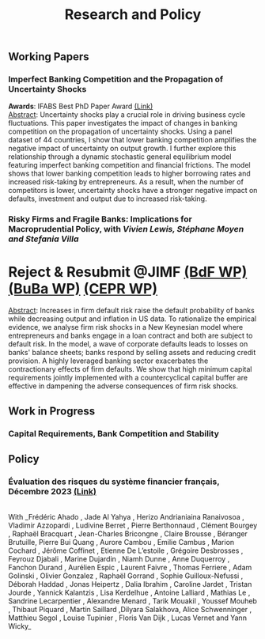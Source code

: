 ﻿---
layout: archive
title: "Research and Policy"
permalink: /research/
author_profile: true
---

## Working Papers

### Imperfect Banking Competition and the Propagation of Uncertainty Shocks

**Awards**:  IFABS Best PhD Paper Award [(Link)](https://github.com/tommaso-gasparini-econ/tommaso-gasparini-econ.github.io/raw/master/files/JMP.pdf)
<br/>
<ins>Abstract</ins>: Uncertainty shocks play a crucial role in driving business cycle fluctuations. This paper investigates the impact of changes in banking competition on the propagation of uncertainty shocks. Using a panel dataset of 44 countries, I show that lower banking competition amplifies the negative impact of uncertainty on output growth. I further explore this relationship through a dynamic stochastic general equilibrium model featuring imperfect banking competition and financial frictions. The model shows that lower banking competition leads to higher borrowing rates and increased risk-taking by entrepreneurs. As a result, when the number of competitors is lower, uncertainty shocks have a stronger negative impact on defaults, investment and output due to increased risk-taking.

### Risky Firms and Fragile Banks: Implications for Macroprudential Policy, with _Vivien Lewis, Stéphane Moyen and Stefania Villa_
# Reject & Resubmit @JIMF [(BdF WP)](https://www.banque-france.fr/en/publications-and-statistics/publications/risky-firms-and-fragile-banks-implications-macroprudential-policy) [(BuBa WP)](https://www.bundesbank.de/resource/blob/923820/d33f09432099956e25ade749e7b47a6c/mL/2024-03-19-dkp-10-data.pdf) [(CEPR WP)](https://cepr.org/publications/dp18915)
<ins>Abstract</ins>:   Increases in firm default risk raise the default probability of banks while decreasing output and inflation in US data. To rationalize the empirical evidence, we analyse firm risk shocks in a New Keynesian model where entrepreneurs and banks engage in a loan contract and both are subject to default risk. In the model, a wave of corporate defaults leads to losses on banks' balance sheets; banks respond by selling assets and reducing credit provision. A highly leveraged banking sector exacerbates the contractionary effects of firm defaults. We show that high minimum capital requirements jointly implemented with a countercyclical capital buffer are effective in dampening the adverse consequences of firm risk shocks.

## Work in Progress
### Capital Requirements, Bank Competition and Stability


## Policy

### Évaluation des risques du système financier français, Décembre 2023 [(Link)](https://www.banque-france.fr/system/files/2023-12/ERS%20S2%202023.pdf)
<br/>
With _Frédéric Ahado , Jade Al Yahya , Herizo Andrianiaina Ranaivosoa , Vladimir Azzopardi , Ludivine Berret , Pierre Berthonnaud , Clément Bourgey , Raphaël Bracquart , Jean-Charles Bricongne , Claire Brousse , Béranger Brutuille, Pierre Bui Quang , Aurore Cambou , Emilie Cambus , Marion Cochard , Jérôme Coffinet , Etienne De L’estoile , Grégoire Desbrosses , Feyrouz Djabali , Marine Dujardin , Niamh Dunne , Anne Duquerroy , Fanchon Durand , Aurélien Espic , Laurent Faivre , Thomas Ferriere , Adam Golinski , Olivier Gonzalez , Raphaël Gorrand , Sophie Guilloux-Nefussi , Déborah Haddad , Jonas Heipertz , Dalia Ibrahim , Caroline Jardet , Tristan Jourde , Yannick Kalantzis , Lisa Kerdelhue , Antoine Lalliard , Mathias Le , Sandrine Lecarpentier , Alexandre Menard , Tarik Mouakil , Youssef Mouheb , Thibaut Piquard , Martin Saillard ,Dilyara Salakhova, Alice Schwenninger , Matthieu Segol , Louise Tupinier , Floris Van Dijk , Lucas Vernet and Yann Wicky_


